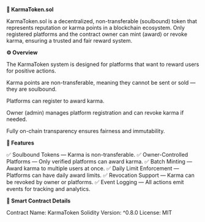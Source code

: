 **🌟 KarmaToken.sol**


KarmaToken.sol is a decentralized, non-transferable (soulbound) token that represents reputation or karma points in a blockchain ecosystem.
Only registered platforms and the contract owner can mint (award) or revoke karma, ensuring a trusted and fair reward system.

**⚙️ Overview**

The KarmaToken system is designed for platforms that want to reward users for positive actions.

Karma points are non-transferable, meaning they cannot be sent or sold — they are soulbound.

Platforms can register to award karma.

Owner (admin) manages platform registration and can revoke karma if needed.

Fully on-chain transparency ensures fairness and immutability.

**🚀 Features**

✅ Soulbound Tokens — Karma is non-transferable.
✅ Owner-Controlled Platforms — Only verified platforms can award karma.
✅ Batch Minting — Award karma to multiple users at once.
✅ Daily Limit Enforcement — Platforms can have daily award limits.
✅ Revocation Support — Karma can be revoked by owner or platforms.
✅ Event Logging — All actions emit events for tracking and analytics.

**🧠 Smart Contract Details**

Contract Name: KarmaToken
Solidity Version: ^0.8.0
License: MIT

